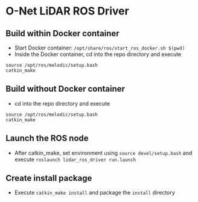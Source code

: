 # O-Net LiDAR ROS Driver

## Build within Docker container
* Start Docker container: `/opt/share/ros/start_ros_docker.sh $(pwd)`
* Inside the Docker container, cd into the repo directory and execute
```
source /opt/ros/melodic/setup.bash
catkin_make
```

## Build without Docker container
* cd into the repo directory and execute
```
source /opt/ros/melodic/setup.bash
catkin_make
```

## Launch the ROS node
* After catkin_make, set environment using `source devel/setup.bash` and execute `roslaunch lidar_ros_driver run.launch`

## Create install package
* Execute `catkin_make install` and package the `install` directory
